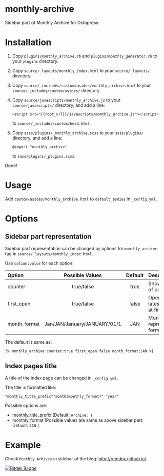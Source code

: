 monthly-archive
===============

Sidebar part of Monthly Archive for Octopress.

# Installation

1. Copy `plugins/monthly_archive.rb` and `plugins/monthly_generator.rb`
   to your `plugins` directory.

1. Copy `source/_layouts/monthly_index.html`
   to your `source/_layouts/` directory.

1. Copy `source/_includes/custom/asides/monthly_archive.html`
   to your `source/_includes/custom/asides/` directory.

1. Copy `source/javascripts/monthly_archive.js` to your
   `source/javascripts/` directory,
   and add a line:

    `<script src="{{root_url}}/javascripts/monthly_archive.js"></script>`

   to `source/_includes/custom/head.html`.

1. Copy `sass/plugins/_monthly_archive.scss` to your `sass/plugins/` directory,
   and add a line:

    `@import "monthly_archive"`

   to `sass/plugins/_plugins.scss`.

Done!

# Usage
Add `custom/asides/monthly_archive.html` to `default_asdies` in `_config.yml`.

# Options

## Sidebar part representation
Sidebar part representation can be changed by options
for `monthly_archive` tag in `source/_layouts/monthly_index.html`.

Use `option:value` for each option:

|Option|Possible Values|Default|Description|
|:-----|:-------------:|:-----:|:----------|
|counter|true/false|true|Show number of posts.|
|first_open|true/false|false|Open the latest year list at first.|
|month_format|Jan/JAN/January/JANUARY/01/1|JAN|Month representation format.|

The default is same as:

    {% monthly_archive counter:true first_open:false month_format:JAN %}

## Index pages title
A title of the index page can be changed in `_config.yml`.

The title is formatted like:

    "monthly_title_prefix""month(monthly_format)" "year"

Possible options are:

* monthly_title_prefix (Default: `Archive: `)
* monthly_format (Possible values are same as above sidebar part. Default: `JAN:`)


# Example
Check `Monthly Arhives` in sidebar of the blog: http://rcmdnk.github.io/.


[![Bitdeli Badge](https://d2weczhvl823v0.cloudfront.net/rcmdnk/monthly-archive/trend.png)](https://bitdeli.com/free "Bitdeli Badge")

